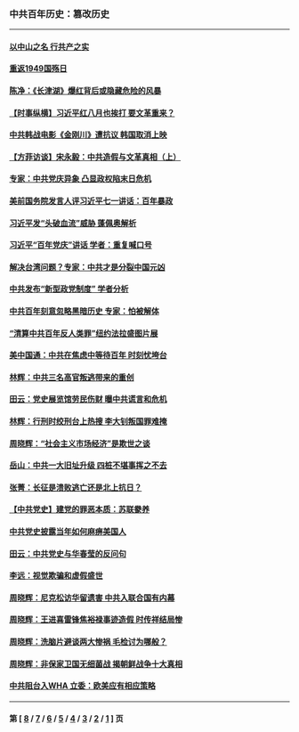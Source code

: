 ### 中共百年历史：篡改历史
---
#### [以中山之名 行共产之实](../../pages/nf1176115/n13346437.md?12110430) 
#### [重返1949国殇日](../../pages/nf1176115/n13346372.md?12110430) 
#### [陈净：《长津湖》爆红背后或隐藏危险的风暴](../../pages/nf1176115/n13314364.md?12110430) 
#### [【时事纵横】习近平红八月也挨打 要文革重来？](../../pages/nf1176115/n13231393.md?12110430) 
#### [中共韩战电影《金刚川》遭抗议 韩国取消上映](../../pages/nf1176115/n13219114.md?12110430) 
#### [【方菲访谈】宋永毅：中共造假与文革真相（上）](../../pages/nf1176115/n13200760.md?12110430) 
#### [专家：中共党庆异象 凸显政权陷末日危机](../../pages/nf1176115/n13067084.md?12110430) 
#### [美前国务院发言人评习近平七一讲话：百年暴政](../../pages/nf1176115/n13066986.md?12110430) 
#### [习近平发“头破血流”威胁 蓬佩奥解析](../../pages/nf1176115/n13063604.md?12110430) 
#### [习近平“百年党庆”讲话 学者：重复喊口号](../../pages/nf1176115/n13061411.md?12110430) 
#### [解决台湾问题？专家：中共才是分裂中国元凶](../../pages/nf1176115/n13060811.md?12110430) 
#### [中共发布“新型政党制度” 学者分析](../../pages/nf1176115/n13056354.md?12110430) 
#### [中共百年刻意忽略黑暗历史 专家：怕被解体](../../pages/nf1176115/n13056056.md?12110430) 
#### [“清算中共百年反人类罪”纽约法拉盛图片展](../../pages/nf1176115/n13052220.md?12110430) 
#### [美中国通：中共在焦虑中等待百年 时刻忧垮台](../../pages/nf1176115/n13048820.md?12110430) 
#### [林辉：中共三名高官叛逃带来的重创](../../pages/nf1176115/n13035206.md?12110430) 
#### [田云：党史展览馆劳民伤财 曝中共谎言和危机](../../pages/nf1176115/n13033900.md?12110430) 
#### [林辉：行刑时绞刑台上热搜 李大钊叛国罪难掩](../../pages/nf1176115/n13031965.md?12110430) 
#### [周晓辉：“社会主义市场经济”是欺世之谈](../../pages/nf1176115/n13024090.md?12110430) 
#### [岳山：中共一大旧址升级 四桩不堪事挥之不去](../../pages/nf1176115/n13021697.md?12110430) 
#### [张菁：长征是溃败逃亡还是北上抗日？](../../pages/nf1176115/n13020585.md?12110430) 
#### [【中共党史】建党的罪恶本质：苏联豢养](../../pages/nf1176115/n13011888.md?12110430) 
#### [中共党史披露当年如何麻痹美国人](../../pages/nf1176115/n12966400.md?12110430) 
#### [田云：中共党史与华春莹的反问句](../../pages/nf1176115/n12765178.md?12110430) 
#### [李远：视觉欺骗和虚假盛世](../../pages/nf1176115/n12993376.md?12110430) 
#### [周晓辉：尼克松访华留遗害 中共入联合国有内幕](../../pages/nf1176115/n12991422.md?12110430) 
#### [周晓辉：王进喜雷锋焦裕禄事迹造假 时传祥结局惨](../../pages/nf1176115/n12985497.md?12110430) 
#### [周晓辉：洗脑片避谈两大惨祸 毛检讨为哪般？](../../pages/nf1176115/n12971285.md?12110430) 
#### [周晓辉：非保家卫国无细菌战 揭朝鲜战争十大真相](../../pages/nf1176115/n12954161.md?12110430) 
#### [中共阻台入WHA 立委：欧美应有相应策略](../../pages/nf1176115/n12939343.md?12110430) 

---
#### 第 [ [8](./8.md?12110430) / [7](./7.md?12110430) / [6](./6.md?12110430) / [5](./5.md?12110430) / [4](./4.md?12110430) / [3](./3.md?12110430) / [2](./2.md?12110430) / [1](./1.md?12110430) ] 页
